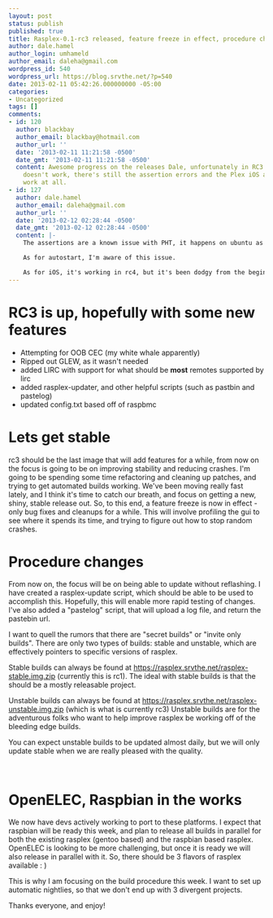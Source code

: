 ```yaml
---
layout: post
status: publish
published: true
title: Rasplex-0.1-rc3 released, feature freeze in effect, procedure changes
author: dale.hamel
author_login: umhameld
author_email: daleha@gmail.com
wordpress_id: 540
wordpress_url: https://blog.srvthe.net/?p=540
date: 2013-02-11 05:42:26.000000000 -05:00
categories:
- Uncategorized
tags: []
comments:
- id: 120
  author: blackbay
  author_email: blackbay@hotmail.com
  author_url: ''
  date: '2013-02-11 11:21:58 -0500'
  date_gmt: '2013-02-11 11:21:58 -0500'
  content: Awesome progress on the releases Dale, unfortunately in RC3 auto start
    doesn't work, there's still the assertion errors and the Plex iOS app remote doesn't
    work at all.
- id: 127
  author: dale.hamel
  author_email: daleha@gmail.com
  author_url: ''
  date: '2013-02-12 02:28:44 -0500'
  date_gmt: '2013-02-12 02:28:44 -0500'
  content: |-
    The assertions are a known issue with PHT, it happens on ubuntu as well.

    As for autostart, I'm aware of this issue.

    As for iOS, it's working in rc4, but it's been dodgy from the beginning. If you notice it doesn't work, try killing the iOS app and restarting it. If you find more bugs, please report them on https://trello.com/board/plex-on-raspberry-pi/510c4d34e1d17df66c00092a instead of here, so that we can keep them on the radar.
---
```

<h1>RC3 is up, hopefully with some new features</h1>
<ul>
	<li>Attempting for OOB CEC (my white whale apparently)</li>
	<li>Ripped out GLEW, as it wasn't needed</li>
	<li>added LIRC with support for what should be <strong>most</strong> remotes supported by lirc</li>
	<li>added rasplex-updater, and other helpful scripts (such as pastbin and pastelog)</li>
	<li>updated config.txt based off of raspbmc</li>
</ul>
<h1>Lets get stable</h1>
rc3 should be the last image that will add features for a while, from now on the focus is going to be on improving stability and reducing crashes. I'm going to be spending some time refactoring and cleaning up patches, and trying to get automated builds working. We've been moving really fast lately, and I think it's time to catch our breath, and focus on getting a new, shiny, stable release out. So, to this end, a feature freeze is now in effect - only bug fixes and cleanups for a while. This will involve profiling the gui to see where it spends its time, and trying to figure out how to stop random crashes.
<h1>Procedure changes</h1>
From now on, the focus will be on being able to update without reflashing. I have created a rasplex-update script, which should be able to be used to accomplish this. Hopefully, this will enable more rapid testing of changes. I've also added a "pastelog" script, that will upload a log file, and return the pastebin url.

I want to quell the rumors that there are "secret builds" or "invite only builds". There are only two types of builds: stable and unstable, which are effectively pointers to specific versions of rasplex.

Stable builds can always be found at <a href="https://rasplex.srvthe.net/rasplex-unstable.img.zip">https://rasplex.srvthe.net/rasplex-stable.img.zip</a> (currently this is rc1). The ideal with stable builds is that the should be a mostly releasable project.

Unstable builds can always be found at <a href="https://rasplex.srvthe.net/rasplex-unstable.img.zip">https://rasplex.srvthe.net/rasplex-unstable.img.zip</a> (which is what is currently rc3) Unstable builds are for the adventurous folks who want to help improve rasplex be working off of the bleeding edge builds.

You can expect unstable builds to be updated almost daily, but we will only update stable when we are really pleased with the quality.

&nbsp;
<h1>OpenELEC, Raspbian in the works</h1>
We now have devs actively working to port to these platforms. I expect that raspbian will be ready this week, and plan to release all builds in parallel for both the existing rasplex (gentoo based) and the raspbian based rasplex. OpenELEC is looking to be more challenging, but once it is ready we will also release in parallel with it. So, there should be 3 flavors of rasplex available : )

This is why I am focusing on the build procedure this week. I want to set up automatic nightlies, so that we don't end up with 3 divergent projects.

Thanks everyone, and enjoy!
